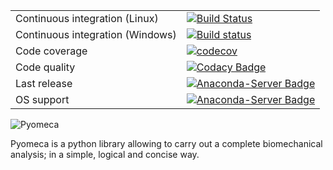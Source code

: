 |                                  |                                                                                                                                                                                                                                                              |
|----------------------------------|--------------------------------------------------------------------------------------------------------------------------------------------------------------------------------------------------------------------------------------------------------------|
| Continuous integration (Linux)   | [![Build Status](https://travis-ci.org/pyomeca/pyomeca.svg?branch=travis)](https://travis-ci.org/pyomeca/pyomeca)                                                                                                                                            |
| Continuous integration (Windows) | [![Build status](https://ci.appveyor.com/api/projects/status/c988kaow6dbac3lk?svg=true)](https://ci.appveyor.com/project/romainmartinez/pyomeca)                                                                                                             |
| Code coverage                    | [![codecov](https://codecov.io/gh/pyomeca/pyomeca/branch/travis/graph/badge.svg)](https://codecov.io/gh/pyomeca/pyomeca)                                                                                                                                     |
| Code quality                     | [![Codacy Badge](https://api.codacy.com/project/badge/Grade/89e663b2541b4575bcccc37b63dfb462)](https://www.codacy.com/app/romainmartinez/pyomeca?utm_source=github.com&amp;utm_medium=referral&amp;utm_content=pyomeca/pyomeca&amp;utm_campaign=Badge_Grade) |
| Last release                     | [![Anaconda-Server Badge](https://anaconda.org/mrtnz/pyomeca/badges/latest_release_date.svg)](https://anaconda.org/mrtnz/pyomeca)                                                                                                                            |
| OS support                       | [![Anaconda-Server Badge](https://anaconda.org/mrtnz/pyomeca/badges/platforms.svg)](https://anaconda.org/mrtnz/pyomeca)                                                                                                                                      |

![Pyomeca](https://github.com/pyomeca/design/blob/master/logo/logo_plain.svg)

Pyomeca is a python library allowing to carry out a complete biomechanical analysis; in a simple, logical and concise way.
